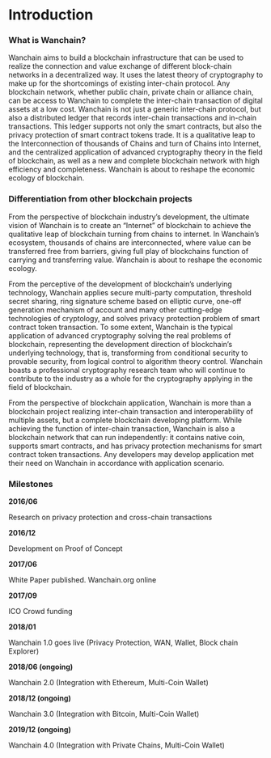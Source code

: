 # Introduction  

### What is Wanchain?  


Wanchain aims to build a blockchain infrastructure that can be used to realize the connection and value exchange of different block-chain networks in a decentralized way. It uses the latest theory of cryptography to make up for the shortcomings of existing inter-chain protocol. Any blockchain network, whether public chain, private chain or alliance chain, can be access to Wanchain to complete the inter-chain transaction of digital assets at a low cost. Wanchain is not just a generic inter-chain protocol, but also a distributed ledger that records inter-chain transactions and in-chain transactions. This ledger supports not only the smart contracts, but also the privacy protection of smart contract tokens trade. It is a qualitative leap to the Interconnection of thousands of Chains and turn of Chains into Internet, and the centralized application of advanced cryptography theory in the field of blockchain, as well as a new and complete blockchain network with high efficiency and completeness. Wanchain is about to reshape the economic ecology of blockchain.

### Differentiation from other blockchain projects

From the perspective of blockchain industry’s development, the ultimate vision of Wanchain is to create an “Internet” of blockchain to achieve the qualitative leap of blockchain turning from chains to internet. In Wanchain’s ecosystem, thousands of chains are interconnected, where value can be transferred free from barriers, giving full play of blockchains function of carrying and transferring value. Wanchain is about to reshape the economic ecology.

From the perceptive of the development of blockchain’s underlying technology, Wanchain applies secure multi-party computation, threshold secret sharing, ring signature scheme based on elliptic curve, one-off generation mechanism of account and many other cutting-edge technologies of cryptology, and solves privacy protection problem of smart contract token transaction. To some extent, Wanchain is the typical application of advanced cryptography solving the real problems of blockchain, representing the development direction of blockchain’s underlying technology, that is, transforming from conditional security to provable security, from logical control to algorithm theory control. Wanchain boasts a professional cryptography research team who will continue to contribute to the industry as a whole for the cryptography applying in the field of blockchain.

From the perspective of blockchain application, Wanchain is more than a blockchain project realizing inter-chain transaction and interoperability of multiple assets, but a complete blockchain developing platform. While achieving the function of inter-chain transaction, Wanchain is also a blockchain network that can run independently: it contains native coin, supports smart contracts, and has privacy protection mechanisms for smart contract token transactions. Any developers may develop application met their need on Wanchain in accordance with application scenario.

### Milestones

**2016/06**

Research on privacy protection and cross-chain transactions

**2016/12**

Development on Proof of Concept

**2017/06**

White Paper published. Wanchain.org online

**2017/09**

ICO Crowd funding

**2018/01**

Wanchain 1.0 goes live (Privacy Protection, WAN, Wallet, Block chain Explorer)

**2018/06 (ongoing)**

Wanchain 2.0 (Integration with Ethereum, Multi-Coin Wallet)

**2018/12 (ongoing)**

Wanchain 3.0 (Integration with Bitcoin, Multi-Coin Wallet)

**2019/12 (ongoing)**

Wanchain 4.0 (Integration with Private Chains, Multi-Coin Wallet)